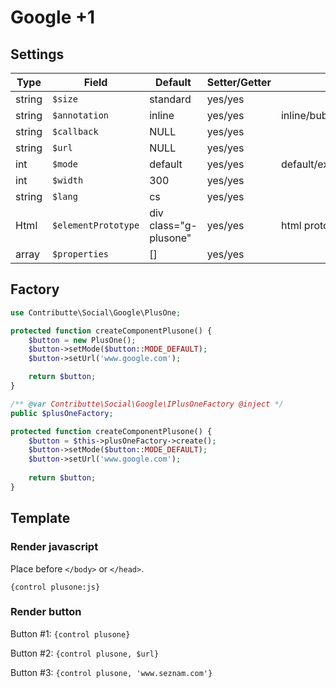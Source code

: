 # Google +1

## Settings

| Type   | Field               | Default               | Setter/Getter | Info                     |
|--------|---------------------|-----------------------|---------------|--------------------------|
| string | `$size`             | standard              | yes/yes       |                          |
| string | `$annotation`       | inline                | yes/yes       | inline/bubble/none       |
| string | `$callback`         | NULL                  | yes/yes       |                          |
| string | `$url`              | NULL                  | yes/yes       |                          |
| int    | `$mode`             | default               | yes/yes       | default/explicit/dynamic |
| int    | `$width`            | 300                   | yes/yes       |                          |
| string | `$lang`             | cs                    | yes/yes       |                          |
| Html   | `$elementPrototype` | div class="g-plusone" | yes/yes       | html prototype           |
| array  | `$properties`       | []                    | yes/yes       |                          |

## Factory

```php
use Contributte\Social\Google\PlusOne;

protected function createComponentPlusone() {
    $button = new PlusOne();
    $button->setMode($button::MODE_DEFAULT);
    $button->setUrl('www.google.com');

    return $button;
}
```

```php
/** @var Contributte\Social\Google\IPlusOneFactory @inject */
public $plusOneFactory;

protected function createComponentPlusone() {
    $button = $this->plusOneFactory->create();
    $button->setMode($button::MODE_DEFAULT);
    $button->setUrl('www.google.com');
    
    return $button;
}
```

## Template

### Render javascript

Place before `</body>` or `</head>`.

`{control plusone:js}`

### Render button

Button #1: `{control plusone}`

Button #2: `{control plusone, $url}`

Button #3: `{control plusone, 'www.seznam.com'}`
